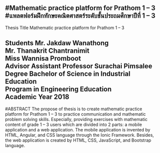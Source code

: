 #Mathematic  practice  platform  for  Prathom 1 – 3   
#แพลตฟอร์มฝึกทักษะคณิตศาสตร์ระดับชั้นประถมศึกษาปีที่  1 – 3   
---

Thesis Title	Mathematic practice platform for Prathom 1 – 3   

Students	Mr. Jakdaw	Wanathong   
	        Mr. Thanakrit	Chantranimit   
	        Miss Wannisa	Promboot   
Advisor	Assistant Professor Surachai	Pimsalee   
Degree	Bachelor of Science in Industrial Education   
Program in	Engineering Education   
Academic Year	2018   
---
#ABSTRACT
	The propose of thesis is to create mathematic practice platform for Prathom 1 – 3 to practice communication and mathematic problem solving skills. Especially, providing exercises with mathematic content of grade 1 – 3 users which are divided into 2 parts: a mobile application and a web application. The mobile application is invented by HTML, Angular, and CSS language through the Ionic Framework. Besides, the web application is created by HTML, CSS, JavaScript, and Bootstrap language.
